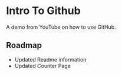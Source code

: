 # Intro To Github
A demo from YouTube on how to use GitHub.

## Roadmap
* Updated Readme information
* Updated Counter Page